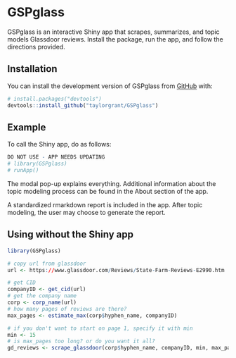 
<!-- README.md is generated from README.Rmd. Please edit that file -->

# GSPglass

<!-- badges: start -->
<!-- badges: end -->

GSPglass is an interactive Shiny app that scrapes, summarizes, and topic
models Glassdoor reviews. Install the package, run the app, and follow
the directions provided.

## Installation

You can install the development version of GSPglass from
[GitHub](https://github.com/) with:

``` r
# install.packages("devtools")
devtools::install_github("taylorgrant/GSPglass")
```

## Example

To call the Shiny app, do as follows:

``` r
DO NOT USE - APP NEEDS UPDATING
# library(GSPglass)
# runApp()
```

The modal pop-up explains everything. Additional information about the
topic modeling process can be found in the About section of the app.

A standardized rmarkdown report is included in the app. After topic
modeling, the user may choose to generate the report.

## Using without the Shiny app

``` r
library(GSPglass)

# copy url from glassdoor
url <- https://www.glassdoor.com/Reviews/State-Farm-Reviews-E2990.htm

# get CID
companyID <- get_cid(url)
# get the company name
corp <- corp_name(url)
# how many pages of reviews are there? 
max_pages <- estimate_max(corp$hyphen_name, companyID)

# if you don't want to start on page 1, specify it with min
min <- 15
# is max_pages too long? or do you want it all? 
gd_reviews <- scrape_glassdoor(corp$hyphen_name, companyID, min, max_pages)
```
